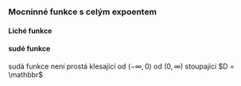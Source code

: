 ### Mocninné funkce s celým expoentem 

#### Liché funkce


#### sudé funkce
sudá funkce
není prostá
klesající od $(-\infty,0)$ od $(0, \infty)$ stoupající
$D = \mathbbr$ 


#### 